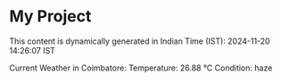 # My Project

This content is dynamically generated in Indian Time (IST): 2024-11-20 14:26:07 IST


Current Weather in Coimbatore:
Temperature: 26.88 °C
Condition: haze
